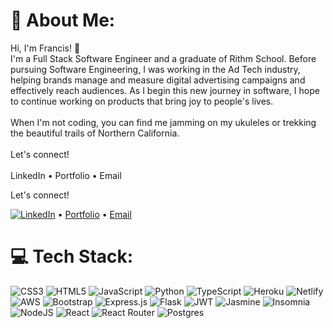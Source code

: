 # 💫 About Me:
Hi, I'm Francis! 👋<br>I'm a Full Stack Software Engineer and a graduate of Rithm School. Before pursuing Software Engineering, I was working in the Ad Tech industry, helping brands manage and measure digital advertising campaigns and effectively reach audiences. As I begin this new journey in software, I hope to continue working on products that bring joy to people's lives.<br><br>When I'm not coding, you can find me jamming on my ukuleles or trekking the beautiful trails of Northern California.<br><br>Let's connect!<br><br>LinkedIn • Portfolio • Email

Let's connect!

[![LinkedIn](https://img.shields.io/badge/LinkedIn-%230077B5.svg?logo=linkedin&logoColor=white)](https://linkedin.com/in/franciscarino) • [Portfolio](https://franciscarino.com) • [Email](mailto:fgcarino@gmail.com) 

# 💻 Tech Stack:
![CSS3](https://img.shields.io/badge/css3-%231572B6.svg?style=flat&logo=css3&logoColor=white) ![HTML5](https://img.shields.io/badge/html5-%23E34F26.svg?style=flat&logo=html5&logoColor=white) ![JavaScript](https://img.shields.io/badge/javascript-%23323330.svg?style=flat&logo=javascript&logoColor=%23F7DF1E) ![Python](https://img.shields.io/badge/python-3670A0?style=flat&logo=python&logoColor=ffdd54) ![TypeScript](https://img.shields.io/badge/typescript-%23007ACC.svg?style=flat&logo=typescript&logoColor=white) ![Heroku](https://img.shields.io/badge/heroku-%23430098.svg?style=flat&logo=heroku&logoColor=white) ![Netlify](https://img.shields.io/badge/netlify-%23000000.svg?style=flat&logo=netlify&logoColor=#00C7B7) ![AWS](https://img.shields.io/badge/AWS-%23FF9900.svg?style=flat&logo=amazon-aws&logoColor=white) ![Bootstrap](https://img.shields.io/badge/bootstrap-%23563D7C.svg?style=flat&logo=bootstrap&logoColor=white) ![Express.js](https://img.shields.io/badge/express.js-%23404d59.svg?style=flat&logo=express&logoColor=%2361DAFB) ![Flask](https://img.shields.io/badge/flask-%23000.svg?style=flat&logo=flask&logoColor=white) ![JWT](https://img.shields.io/badge/JWT-black?style=flat&logo=JSON%20web%20tokens) ![Jasmine](https://img.shields.io/badge/jasmine-%238A4182.svg?style=flat&logo=jasmine&logoColor=white) ![Insomnia](https://img.shields.io/badge/Insomnia-black?style=flat&logo=insomnia&logoColor=5849BE) ![NodeJS](https://img.shields.io/badge/node.js-6DA55F?style=flat&logo=node.js&logoColor=white) ![React](https://img.shields.io/badge/react-%2320232a.svg?style=flat&logo=react&logoColor=%2361DAFB) ![React Router](https://img.shields.io/badge/React_Router-CA4245?style=flat&logo=react-router&logoColor=white) ![Postgres](https://img.shields.io/badge/postgres-%23316192.svg?style=flat&logo=postgresql&logoColor=white)
